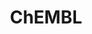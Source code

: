 ---
bigquery: https://console.cloud.google.com/bigquery?p=patents-public-data&d=ebi_chembl&page=dataset
citation: '"The ChEMBL database in 2017." Anna Gaulton, Anne Hersey, Michał Nowotka,
  A Patrícia Bento, Jon Chambers, David Mendez, Prudence Mutowo, Francis Atkinson,
  Louisa J Bellis, Elena Cibrián-Uhalte, Mark Davies, Nathan Dedman, Anneli Karlsson,
  María Paula Magariños, John P Overington, George Papadatos, Ines Smit, Andrew R
  Leach Nucleic acids Research (2017) 45 (Database Issue), D945-D954'
contributors: European Bioinformatics Institute
cost: None
description: ChEMBL Data is a manually curated database of small molecules used in
  drug discovery, including information about existing patented drugs.
documentation: 'schema: https://www.ebi.ac.uk/chembl/db_schema


  '
last_edit: 04/11/2022, 04:54:16
location: https://console.cloud.google.com/marketplace/product/google_patents_public_datasets/chembl
maintained_by: EMBL-EBI, an outstation of European Molecular Biology Laboratory
related_publications: '

  ChEMBL: towards direct deposition of bioassay data.


  Mendez D, Gaulton A, Bento AP, Chambers J, De Veij M, Félix E, Magariños MP, Mosquera
  JF, Mutowo P, Nowotka M, Gordillo-Marañón M, Hunter F, Junco L, Mugumbate G, Rodriguez-Lopez
  M, Atkinson F, Bosc N, Radoux CJ, Segura-Cabrera A, Hersey A, Leach AR.


  — Nucleic Acids Res. 2019; 47(D1):D930-D940. doi: 10.1093/nar/gky1075

  '
schema_fields:
- mc_target_name
- patent_use_code
- full_mwt
- uo_units
- hba
- bao_id
- updated_by
- normal_range_max
- subgroup
- major_class
- acd_logd
- alogp
- activity_count
- parameter_value
- value
- patent_id
- domain_type
- bao_endpoint
- usan_stem_id
- standard_upper_value
- irac_code
- warning_id
- component_id
- name
- set_name
- predbind_id
- canonical_smiles
- warning_class
- warning_year
- priority
- standard_inchi_key
- orig_description
- uberon_id
- drug_record_id
- hbd_lipinski
- biocomp_id
- aromatic_rings
- molsyn_id
- domain_description
- drugind_id
- toid
- alert_set_id
- version
- full_molformula
- log_id
- idx
- parenteral
- first_approval
- innovator_company
- submission_date
- tissue_id
- as_id
- route
- cpd_str_alert_id
- chirality
- assay_tax_id
- sitecomp_id
- ass_cls_map_id
- tbl
- ingredient
- cx_logd
- ref_id
- standard_text_value
- acd_most_bpka
- compound_key
- assay_id
- normal_range_min
- prod_pat_id
- who_name
- volume
- comments
- smid
- heavy_atoms
- dosed_ingredient
- warning_description
- source_domain_id
- ad_type
- src_short_name
- src_id
- company
- class_type
- mesh_id
- assay_strain
- metref_id
- year
- withdrawn_country
- hbd
- enzyme_tid
- withdrawn_class
- indication_class
- targcomp_id
- molecule_type
- cell_source_tax_id
- l6
- stat
- annotation
- rtb
- usan_stem_definition
- indref_id
- site_residues
- site_name
- protein_class_desc
- psa
- organism
- component_type
- acd_most_apka
- last_page
- cell_id
- selectivity_comment
- mol_atc_id
- homologue
- patent_no
- product_id
- cell_name
- compound_name
- frac_code
- mecref_id
- stem_class
- parent_go_id
- polymer_flag
- assay_class_id
- enzyme_name
- molecular_mechanism
- level3
- cx_logp
- assay_desc
- co_stem_id
- ddd_units
- cx_most_apka
- entity_id
- smarts
- status
- level1
- updated_on
- rgid
- le
- assay_subcellular_fraction
- caloha_id
- component_synonym
- assay_organism
- frac_class_id
- start_position
- binding_site_comment
- relation
- sequence_md5sum
- mol_irac_id
- withdrawn_reason
- structure_type
- delist_flag
- first_in_class
- prodrug
- pref_name
- variant_id
- entity_type
- ddd_value
- molfile
- warnref_id
- definition
- target_type
- pathway_key
- direct_interaction
- src_description
- issue
- std_act_id
- level4
- mc_target_type
- action_type
- qed_weighted
- mesh_heading
- cellosaurus_id
- source
- mec_id
- path
- mechanism_comment
- num_alerts
- mutation
- drug_substance_flag
- label
- assay_category
- topical
- creation_date
- protein_class_synonym
- published_relation
- data_validity_comment
- relationship_desc
- site_id
- chebi_par_id
- ap_id
- natural_product
- cidx
- strength
- pubmed_id
- standard_flag
- comp_class_id
- published_type
- target_desc
- ddd_admr
- pchembl_value
- relationship_type
- bei
- max_phase
- num_ro5_violations
- warning_type
- l5
- description
- mechanism_of_action
- tid
- trade_name
- go_id
- ref_url
- chembl_id
- isoform
- qudt_units
- hrac_class_id
- level2_description
- parent_id
- approval_date
- met_id
- compd_id
- alert_id
- applicant_full_name
- last_active
- text_value
- assay_test_type
- assay_type
- curated_by
- usan_stem
- result_flag
- confidence
- l7
- journal
- tax_id
- therapeutic_flag
- country
- withdrawn_year
- activity_id
- metabolite_record_id
- oc_id
- met_comment
- actsm_id
- active_ingredient
- db_source
- mw_monoisotopic
- domain_id
- protclasssyn_id
- relationship
- level5
- aspect
- job_id
- lle
- level3_description
- efo_id
- l4
- tid_fixed
- upper_value
- mc_organism
- parameter_type
- parent_type
- assay_source
- usan_substem
- nda_type
- mc_target_accession
- short_name
- synonyms
- bao_format
- accession
- publication_number
- level1_description
- research_stem
- mol_hrac_id
- aidx
- potential_duplicate
- src_compound_id
- src_assay_id
- domain_name
- level2
- doc_id
- hrac_code
- ddd_id
- ref_type
- cell_source_tissue
- units
- title
- doi
- ddd_comment
- class_level
- usan_year
- drug_product_flag
- targrel_id
- db_version
- mol_frac_id
- pathway_id
- cl_lincs_id
- authors
- disease_efficacy
- formulation_id
- num_lipinski_ro5_violations
- res_stem_id
- alert_name
- l2
- previous_company
- assay_tissue
- target_mapping
- ro3_pass
- dosage_form
- withdrawn_flag
- efo_term
- molregno
- published_units
- syn_type
- ridx
- standard_units
- end_position
- compsyn_id
- mc_tax_id
- patent_expire_date
- curation_comment
- abstract
- irac_class_id
- helm_notation
- cx_most_bpka
- assay_param_id
- standard_inchi
- bto_id
- species_group_flag
- comp_go_id
- confidence_score
- standard_type
- sequence
- cell_ontology_id
- oral
- assay_cell_type
- who_extra
- downgraded
- parent_molregno
- molecular_species
- active_molregno
- l3
- stem
- sei
- atc_code
- acd_logp
- standard_relation
- level4_description
- substrate_record_id
- first_page
- published_value
- warning_country
- cell_source_organism
- black_box_warning
- l8
- met_conversion
- activity_comment
- max_phase_for_ind
- doc_type
- related_tid
- clo_id
- mw_freebase
- standard_value
- cell_description
- inorganic_flag
- availability_type
- record_id
- prediction_method
- l1
- hba_lipinski
- type
- protein_class_id
shortname: chembl
tags:
- biotechnology
- health
- chemical
- bioinformatics
- medical
terms_of_use: CC BY-SA 3.0
title: ChEMBL
uuid: e232a192-965c-4ec9-904c-155b6dfe56c5
---